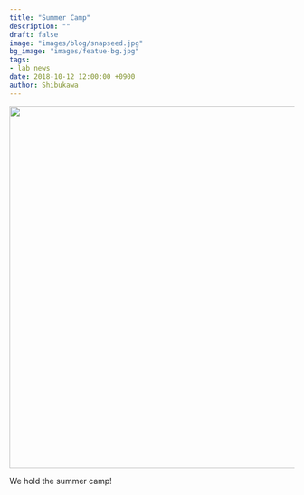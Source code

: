 ```yaml
---
title: "Summer Camp"
description: ""
draft: false
image: "images/blog/snapseed.jpg"
bg_image: "images/featue-bg.jpg"
tags: 
- lab news
date: 2018-10-12 12:00:00 +0900
author: Shibukawa
---
```


<!-- ![Pic 1](../images/blog/Snapseed.jpeg) -->
<!-- ![Pic 2](../images/blog/Snapseed-1.jpeg) -->
<!-- ![Pic 3](../images/blog/S__126148637.jpg) -->
<!-- ![Pic 4](../images/blog/S__125992967.jpg) -->
<!-- ![Pic 5](../images/blog/S__75587587.jpg) -->
<!-- ![Pic 6](../images/blog/S__38354959.jpg) -->
<!-- ![Pic 7](../images/blog/IMG_6305.jpeg) -->
<img src="../images/blog/Snapseed.jpeg" width="640px">




We hold the summer camp!
